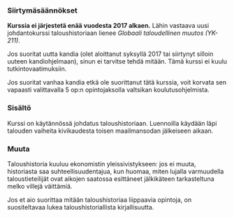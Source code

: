 ### Siirtymäsäännökset

**Kurssia ei järjestetä enää vuodesta 2017 alkaen.** Lähin vastaava uusi johdantokurssi taloushistoriaan lienee *Globaali taloudellinen muutos (YK-211)*.

Jos suoritat uutta kandia (olet aloittanut syksyllä 2017 tai siirtynyt silloin uuteen kandiohjelmaan), sinun ei tarvitse tehdä mitään. Tämä kurssi ei kuulu tutkintovaatimuksiin.

Jos suoritat vanhaa kandia etkä ole suorittanut tätä kurssia, voit korvata sen vapaasti valittavalla 5 op:n opintojaksolla valtsikan koulutusohjelmista.

### Sisältö

Kurssi on käytännössä johdatus taloushistoriaan. Luennoilla käydään läpi talouden vaiheita kivikaudesta toisen maailmansodan jälkeiseen aikaan.

### Muuta

Taloushistoria kuuluu ekonomistin yleissivistykseen: jos ei muuta, historiasta saa suhteellisuudentajua, kun huomaa, miten lujalla varmuudella taloustieteilijät ovat aikojen saatossa esittäneet jälkikäteen tarkasteltuna melko villejä väittämiä. 

Jos et aio suorittaa mitään taloushistoriaa liippaavia opintoja, on suositeltavaa lukea taloushistoriallista kirjallisuutta.